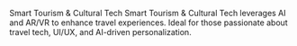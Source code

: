 Smart Tourism & Cultural Tech
Smart Tourism & Cultural Tech leverages AI and AR/VR to enhance travel experiences. Ideal for those passionate about travel tech, UI/UX, and AI-driven personalization.

